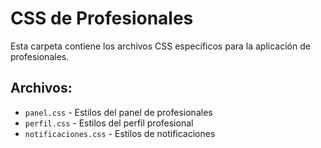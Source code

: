# CSS de Profesionales

Esta carpeta contiene los archivos CSS específicos para la aplicación de profesionales.

## Archivos:
- `panel.css` - Estilos del panel de profesionales
- `perfil.css` - Estilos del perfil profesional
- `notificaciones.css` - Estilos de notificaciones 